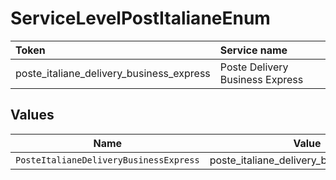 # ServiceLevelPostItalianeEnum

|Token | Service name|
|:---|:---|
| poste_italiane_delivery_business_express | Poste Delivery Business Express|



## Values

| Name                                     | Value                                    |
| ---------------------------------------- | ---------------------------------------- |
| `PosteItalianeDeliveryBusinessExpress`   | poste_italiane_delivery_business_express |